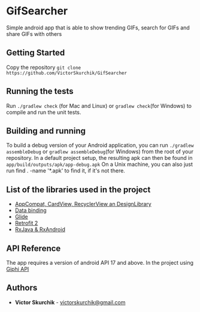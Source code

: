 # GifSearcher
Simple android app that is able to show trending GIFs, search for GIFs and share GIFs with others

## Getting Started
Copy the repository `git clone https://github.com/VictorSkurchik/GifSearcher`

## Running the tests
Run `./gradlew check` (for Mac and Linux) or `gradlew check`(for Windows) to compile and run the unit tests. 

## Building and running
To build a debug version of your Android application, you can run `./gradlew assembleDebug` or `gradlew assembleDebug`(for Windows) from the root of your repository. In a default project setup, the resulting apk can then be found in `app/build/outputs/apk/app-debug.apk` On a Unix machine, you can also just run find . -name '*.apk' to find it, if it's not there.

## List of the libraries used in the project
* [AppCompat, CardView, RecyclerView an DesignLibrary](http://developer.android.com/intl/es/tools/support-library/index.html)
* [Data binding](https://erikcaffrey.github.io/ANDROID-databinding-android/)
* [Glide](https://bumptech.github.io/glide/)
* [Retrofit 2](http://square.github.io/retrofit/)
* [RxJava & RxAndroid](https://github.com/ReactiveX/RxAndroid)

## API Reference
The app requires a version of android API 17 and above.
In the project using [Giphi API](https://github.com/Giphy/GiphyAPI)

## Authors

* **Victor Skurchik** - <victorskurchik@gmail.com>
